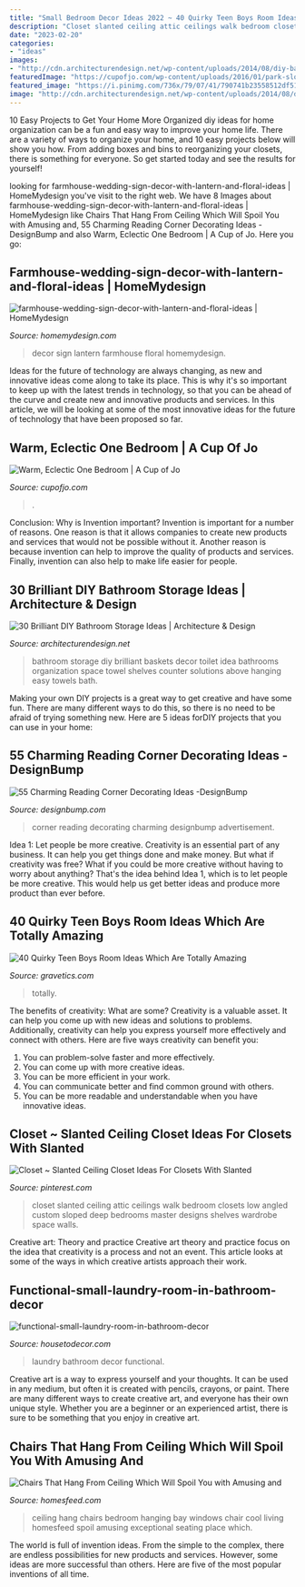 ```yaml
---
title: "Small Bedroom Decor Ideas 2022 ~ 40 Quirky Teen Boys Room Ideas Which Are Totally Amazing"
description: "Closet slanted ceiling attic ceilings walk bedroom closets low angled custom sloped deep bedrooms master designs shelves wardrobe space walls"
date: "2023-02-20"
categories:
- "ideas"
images:
- "http://cdn.architecturendesign.net/wp-content/uploads/2014/08/diy-bathroom-storage-ideas-2.jpg"
featuredImage: "https://cupofjo.com/wp-content/uploads/2016/01/park-slope-house-tour.jpg"
featured_image: "https://i.pinimg.com/736x/79/07/41/790741b23558512df51e99e6d1ddfd84.jpg"
image: "http://cdn.architecturendesign.net/wp-content/uploads/2014/08/diy-bathroom-storage-ideas-2.jpg"
---
```



10 Easy Projects to Get Your Home More Organized
diy ideas for home organization can be a fun and easy way to improve your home life. There are a variety of ways to organize your home, and 10 easy projects below will show you how. From adding boxes and bins to reorganizing your closets, there is something for everyone. So get started today and see the results for yourself!

	

		
looking for farmhouse-wedding-sign-decor-with-lantern-and-floral-ideas | HomeMydesign you've visit to the right web. We have 8 Images about farmhouse-wedding-sign-decor-with-lantern-and-floral-ideas | HomeMydesign like Chairs That Hang From Ceiling Which Will Spoil You with Amusing and, 55 Charming Reading Corner Decorating Ideas -DesignBump and also Warm, Eclectic One Bedroom | A Cup of Jo. Here you go:
		
    
## Farmhouse-wedding-sign-decor-with-lantern-and-floral-ideas | HomeMydesign

<img loading=lazy src="https://homemydesign.com/wp-content/uploads/2019/09/farmhouse-wedding-sign-decor-with-lantern-and-floral-ideas.jpg" onerror="this.onerror=null;this.src='https://tse1.mm.bing.net/th?id=OIP.-xNwTdmHKG2jUzbTD3JjRwHaK1&amp;pid=15.1';" alt="farmhouse-wedding-sign-decor-with-lantern-and-floral-ideas | HomeMydesign">

_Source: homemydesign.com_

>decor sign lantern farmhouse floral homemydesign. 

	

Ideas for the future of technology are always changing, as new and innovative ideas come along to take its place. This is why it's so important to keep up with the latest trends in technology, so that you can be ahead of the curve and create new and innovative products and services. In this article, we will be looking at some of the most innovative ideas for the future of technology that have been proposed so far.

    
## Warm, Eclectic One Bedroom | A Cup Of Jo

<img loading=lazy src="https://cupofjo.com/wp-content/uploads/2016/01/park-slope-house-tour.jpg" onerror="this.onerror=null;this.src='https://tse1.mm.bing.net/th?id=OIP.ZKSGG6y454wWJPKQ5ziqmwHaKt&amp;pid=15.1';" alt="Warm, Eclectic One Bedroom | A Cup of Jo">

_Source: cupofjo.com_

>. 

	

Conclusion: Why is Invention important?
Invention is important for a number of reasons. One reason is that it allows companies to create new products and services that would not be possible without it. Another reason is because invention can help to improve the quality of products and services. Finally, invention can also help to make life easier for people.

    
## 30 Brilliant DIY Bathroom Storage Ideas | Architecture &amp; Design

<img loading=lazy src="http://cdn.architecturendesign.net/wp-content/uploads/2014/08/diy-bathroom-storage-ideas-2.jpg" onerror="this.onerror=null;this.src='https://tse4.mm.bing.net/th?id=OIP.Q2RNy6xFFL_dVzWrGpe9MAHaLH&amp;pid=15.1';" alt="30 Brilliant DIY Bathroom Storage Ideas | Architecture &amp; Design">

_Source: architecturendesign.net_

>bathroom storage diy brilliant baskets decor toilet idea bathrooms organization space towel shelves counter solutions above hanging easy towels bath. 

	

Making your own DIY projects is a great way to get creative and have some fun. There are many different ways to do this, so there is no need to be afraid of trying something new. Here are 5 ideas forDIY projects that you can use in your home: 

    
## 55 Charming Reading Corner Decorating Ideas -DesignBump

<img loading=lazy src="https://designbump.com/wp-content/uploads/2015/11/reading-corner-nook15.jpg" onerror="this.onerror=null;this.src='https://tse1.mm.bing.net/th?id=OIP.jMiaANAbVp8b259YGktSxAHaLG&amp;pid=15.1';" alt="55 Charming Reading Corner Decorating Ideas -DesignBump">

_Source: designbump.com_

>corner reading decorating charming designbump advertisement. 

	

Idea 1: Let people be more creative.
Creativity is an essential part of any business. It can help you get things done and make money. But what if creativity was free? What if you could be more creative without having to worry about anything? That's the idea behind Idea 1, which is to let people be more creative. This would help us get better ideas and produce more product than ever before.

    
## 40 Quirky Teen Boys Room Ideas Which Are Totally Amazing

<img loading=lazy src="https://www.gravetics.com/wp-content/uploads/2017/06/Beautiful-Room-Decor-768x512.jpg" onerror="this.onerror=null;this.src='https://tse2.mm.bing.net/th?id=OIP.hoO8qnJnKNAO1FgvybolcQHaE8&amp;pid=15.1';" alt="40 Quirky Teen Boys Room Ideas Which Are Totally Amazing">

_Source: gravetics.com_

>totally. 

	

The benefits of creativity: What are some?
Creativity is a valuable asset. It can help you come up with new ideas and solutions to problems. Additionally, creativity can help you express yourself more effectively and connect with others. Here are five ways creativity can benefit you: 
1) You can problem-solve faster and more effectively.
2) You can come up with more creative ideas.
3) You can be more efficient in your work.
4) You can communicate better and find common ground with others.
5) You can be more readable and understandable when you have innovative ideas.

    
## Closet ~ Slanted Ceiling Closet Ideas For Closets With Slanted

<img loading=lazy src="https://i.pinimg.com/736x/79/07/41/790741b23558512df51e99e6d1ddfd84.jpg" onerror="this.onerror=null;this.src='https://tse3.mm.bing.net/th?id=OIP.JNmYHXcdFuWSaUSYuSBLXgHaNK&amp;pid=15.1';" alt="Closet ~ Slanted Ceiling Closet Ideas For Closets With Slanted">

_Source: pinterest.com_

>closet slanted ceiling attic ceilings walk bedroom closets low angled custom sloped deep bedrooms master designs shelves wardrobe space walls. 

	

Creative art: Theory and practice
Creative art theory and practice focus on the idea that creativity is a process and not an event. This article looks at some of the ways in which creative artists approach their work.

    
## Functional-small-laundry-room-in-bathroom-decor

<img loading=lazy src="https://housetodecor.com/wp-content/uploads/2019/08/functional-small-laundry-room-in-bathroom-decor.jpg" onerror="this.onerror=null;this.src='https://tse1.mm.bing.net/th?id=OIP.agU0sOLP_QbUKI6n4XG2MAHaLG&amp;pid=15.1';" alt="functional-small-laundry-room-in-bathroom-decor">

_Source: housetodecor.com_

>laundry bathroom decor functional. 

	

Creative art is a way to express yourself and your thoughts. It can be used in any medium, but often it is created with pencils, crayons, or paint. There are many different ways to create creative art, and everyone has their own unique style. Whether you are a beginner or an experienced artist, there is sure to be something that you enjoy in creative art.

    
## Chairs That Hang From Ceiling Which Will Spoil You With Amusing And

<img loading=lazy src="https://homesfeed.com/wp-content/uploads/2015/07/egg-rattan-chairs-that-hang-from-ceiling-in-bedroom-with-rug-ang-hanging-pot-plus-bay-windows-and-cool-ceiling-lighting.jpg" onerror="this.onerror=null;this.src='https://tse4.mm.bing.net/th?id=OIP.TmnN2ajjrRm6STGxhGMfewHaK1&amp;pid=15.1';" alt="Chairs That Hang From Ceiling Which Will Spoil You with Amusing and">

_Source: homesfeed.com_

>ceiling hang chairs bedroom hanging bay windows chair cool living homesfeed spoil amusing exceptional seating place which. 

	

The world is full of invention ideas. From the simple to the complex, there are endless possibilities for new products and services. However, some ideas are more successful than others. Here are five of the most popular inventions of all time.

